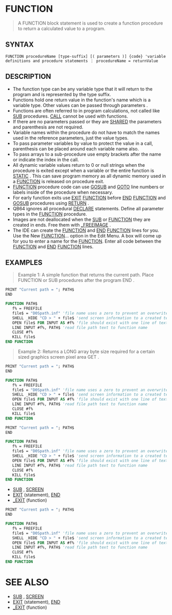 # FUNCTION
> A FUNCTION block statement is used to create a function procedure to return a calculated value to a program.

## SYNTAX
`FUNCTION procedureName [type-suffix] [( parameters )] {code} 'variable definitions and procedure statements ⋮ procedureName = returnValue`

## DESCRIPTION
* The function type can be any variable type that it will return to the program and is represented by the type suffix.
* Functions hold one return value in the function's name which is a variable type. Other values can be passed through parameters .
* Functions are often referred to in program calculations, not called like [SUB](SUB.md) procedures. [CALL](CALL.md) cannot be used with functions.
* If there are no parameters passed or they are [SHARED](SHARED.md) the parameters and parenthesis are not required.
* Variable names within the procedure do not have to match the names used in the reference parameters, just the value types.
* To pass parameter variables by value to protect the value in a call, parenthesis can be placed around each variable name also.
* To pass arrays to a sub-procedure use empty brackets after the name or indicate the index in the call.
* All dynamic variable values return to 0 or null strings when the procedure is exited except when a variable or the entire function is [STATIC](STATIC.md) . This can save program memory as all dynamic memory used in a [FUNCTION](FUNCTION.md) is released on procedure exit.
* [FUNCTION](FUNCTION.md) procedure code can use [GOSUB](GOSUB.md) and [GOTO](GOTO.md) line numbers or labels inside of the procedure when necessary.
* For early function exits use [EXIT](EXIT.md) [FUNCTION](FUNCTION.md) before [END](END.md) [FUNCTION](FUNCTION.md) and [GOSUB](GOSUB.md) procedures using [RETURN](RETURN.md) .
* QB64 ignores all procedural [DECLARE](DECLARE.md) statements. Define all parameter types in the [FUNCTION](FUNCTION.md) procedure.
* Images are not deallocated when the [SUB](SUB.md) or [FUNCTION](FUNCTION.md) they are created in ends. Free them with [_FREEIMAGE](_FREEIMAGE.md) .
* The IDE can create the [FUNCTION](FUNCTION.md) and [END](END.md) [FUNCTION](FUNCTION.md) lines for you. Use the New [FUNCTION](FUNCTION.md)... option in the Edit Menu. A box will come up for you to enter a name for the [FUNCTION](FUNCTION.md). Enter all code between the [FUNCTION](FUNCTION.md) and [END](END.md) [FUNCTION](FUNCTION.md) lines.


## EXAMPLES
> Example 1: A simple function that returns the current path. Place FUNCTION or SUB procedures after the program END .

```vb
PRINT "Current path = "; PATH$
END

FUNCTION PATH$
   f% = FREEFILE
   file$ = "D0Spath.inf" 'file name uses a zero to prevent an overwrite of existing file name
   SHELL _HIDE "CD > " + file$ 'send screen information to a created text file
   OPEN file$ FOR INPUT AS #f% 'file should exist with one line of text
   LINE INPUT #f%, PATH$ 'read file path text to function name
   CLOSE #f%
   KILL file$
END FUNCTION
```

> Example 2: Returns a LONG array byte size required for a certain sized graphics screen pixel area GET .

```vb
PRINT "Current path = "; PATH$
END

FUNCTION PATH$
   f% = FREEFILE
   file$ = "D0Spath.inf" 'file name uses a zero to prevent an overwrite of existing file name
   SHELL _HIDE "CD > " + file$ 'send screen information to a created text file
   OPEN file$ FOR INPUT AS #f% 'file should exist with one line of text
   LINE INPUT #f%, PATH$ 'read file path text to function name
   CLOSE #f%
   KILL file$
END FUNCTION
```


```vb
PRINT "Current path = "; PATH$
END

FUNCTION PATH$
   f% = FREEFILE
   file$ = "D0Spath.inf" 'file name uses a zero to prevent an overwrite of existing file name
   SHELL _HIDE "CD > " + file$ 'send screen information to a created text file
   OPEN file$ FOR INPUT AS #f% 'file should exist with one line of text
   LINE INPUT #f%, PATH$ 'read file path text to function name
   CLOSE #f%
   KILL file$
END FUNCTION
```

* [SUB](SUB.md) , [SCREEN](SCREEN.md)
* [EXIT](EXIT.md) (statement), [END](END.md)
* [_EXIT](_EXIT.md) (function)

```vb
PRINT "Current path = "; PATH$
END

FUNCTION PATH$
   f% = FREEFILE
   file$ = "D0Spath.inf" 'file name uses a zero to prevent an overwrite of existing file name
   SHELL _HIDE "CD > " + file$ 'send screen information to a created text file
   OPEN file$ FOR INPUT AS #f% 'file should exist with one line of text
   LINE INPUT #f%, PATH$ 'read file path text to function name
   CLOSE #f%
   KILL file$
END FUNCTION
```



# SEE ALSO
* [SUB](SUB.md) , [SCREEN](SCREEN.md)
* [EXIT](EXIT.md) (statement), [END](END.md)
* [_EXIT](_EXIT.md) (function)

